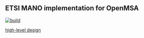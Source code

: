 ETSI MANO implementation for OpenMSA
------------------------------------

[![build][build-icon]][build-page]

[build-icon]: https://travis-ci.com/openmsa/etsi-mano.svg?branch=master
[build-page]: https://travis-ci.com/openmsa/etsi-mano/branches



[high-level design](https://www.draw.io/?lightbox=1&highlight=0000ff&edit=_blank&layers=1&nav=1#R3Vhdl5owEP01PrbHEEV8dF1323N2u9vasx%2BPWRghbSCcGBX31zfosICI67ZaOT6RuZME5s7MJdCiwzC5ViwObqUHomW1vaRFL1uWRajVN5cUWa4Rp42Ar7iHk3JgzF8BwTaiM%2B7BtDRRSyk0j8ugK6MIXF3CmFJyUZ42kaJ815j5UAHGLhNV9JF7OsAorF6OfwHuB9mdiY3xhSybjJFMA%2BbJRQGioxYdKin1ehQmQxApeRkv63VXNd63B1MQ6X0WhA%2FRnZL98Dtt378GNw%2Fc5v4n0llvM2dihhHj0%2BplRoGSs8iDdJd2i14sAq5hHDM39S5M0g0W6FAYi5jhhAsxlEKq1VrqMXAmrsGnWsnfUPDYrgMvE%2BORZi%2Bu0%2FKg6f7VsDDSOSgNSQHCMK9BhqDV0kxBL0XGl2VzkeePdhALCrlzEGNYMv7bxjmrZoDEfoBk5%2Fw53kYy2UYysY%2FFcv8MWW4gzcSu0AqekUw0pdKB9GXExChHL8rE53NupIyR7l%2Bg9RL1n820LCcDEq6f0uWfu2g9FzyXCe68MpaZEZl4C4tS87noy5etrGxdbd6mcqZc2MENVpxmyge9Yx6KbsrbzipQIJjm8%2FKr6OAZtSqNczv4dpe%2BUwVPKfinLjpAE3TKPdDZ0gLWlhY4WgfQKl%2FjQXPoahxf1SMG1tfg%2FuvJ2dog6%2FRsEVLh5D%2FqKymoa6617%2BlrSV1zsT24vnb31Ndeo%2FS1u7P%2BbWEiuXhRZuSnIx7GAsKm9QW1Tt0XvRrV%2FTEa%2F2yIljRQTNo1rGEFPl41jrTTVxqpPxDJSDMegdrBGnmftY3vhI9%2FaDDlopJbzpHOWHsmwTpaEmpPWWebgwYmofrqGuIh94zzQDbyQPZVpL%2FIgzHzP4ArX%2BE%2FKh39AQ%3D%3D)

